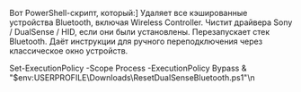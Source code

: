 Вот PowerShell-скрипт, который:]
Удаляет все кэшированные устройства Bluetooth, включая Wireless Controller.
Чистит драйвера Sony / DualSense / HID, если они были установлены.
Перезапускает стек Bluetooth.
Даёт инструкции для ручного переподключения через классическое окно устройств.



Set-ExecutionPolicy -Scope Process -ExecutionPolicy Bypass & "$env:USERPROFILE\\Downloads\\ResetDualSenseBluetooth.ps1"\n
